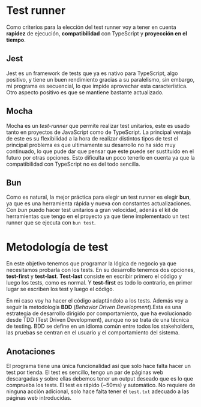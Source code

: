 # Test runner

Como criterios para la elección del test runner voy a tener en cuenta **rapidez** de ejecución, **compatibilidad** con TypeScript y **proyección en el tiempo**.

## Jest
Jest es un framework de tests que ya es nativo para TypeScript, algo positivo, y tiene un buen rendimiento gracias a su paralelismo, sin embargo, mi programa es secuencial, lo que impide aprovechar esta característica. Otro aspecto positivo es que se mantiene bastante actualizado.

## Mocha 
Mocha es un *test-runner* que permite realizar test unitarios, este es usado tanto en proyectos de JavaScript como de TypeScript. La principal ventaja de este es su flexibilidad a la hora de realizar distintos tipos de test el principal problema es que ultimamente su desarrollo no ha sido muy continuado, lo que pude dar que pensar que este puede ser sustituido en el futuro por otras opciones.
Esto dificulta un poco tenerlo en cuenta ya que la compatibilidad
con TypeScript no es del todo sencilla.

## Bun
Como es natural, la mejor práctica para elegir un test runner es elegir **bun**, ya que es una herramienta rápida y nueva con constantes actualizaciones. Con *bun* puedo hacer test unitarios a gran velocidad, adenás el kit de herramientas que tengo en el proyecto ya que tiene implementado un test runner que se ejecuta con `bun test`.

# Metodología de test

En este objetivo tenemos que programar la lógica de negocio ya que necesitamos probarla con los tests. En su desarrollo tenemos dos opciones, **test-first** y **test-last**. **Test-last** consiste en escribir primero el código y luego los tests, como es normal. Y **test-first** es todo lo contrario, en primer lugar se escriben los test y luego el código. 

En mi caso voy ha hacer el código adaptándolo a los tests. Además voy a seguir la metodología **BDD** (*Behavior Driven Development*).Esta es una estrategia de desarrollo dirigido por comportamiento, que ha evolucionado desde TDD (Test Driven Development), aunque no se trata de una técnica de testing. BDD se define en un idioma común entre todos los stakeholders, las pruebas se centran en el usuario y el comportamiento del sistema.

## Anotaciones 

El programa tiene una única funcionalidad así que solo hace falta hacer un test por tienda. El test es sencillo, tengo un par de páginas web descargadas y sobre ellas debemos tener un output deseado que es lo que comprueba los tests. El test es rápido (~50ms) y automático. No requiere de ninguna acción adicional, solo hace falta tener el `test.txt` adecuado a las páginas web introducidas.

